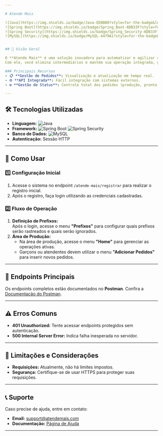 ```yaml
---

# Atende Mais

![Java](https://img.shields.io/badge/Java-ED8B00?style=for-the-badge&logo=java&logoColor=white)
![Spring Boot](https://img.shields.io/badge/Spring_Boot-6DB33F?style=for-the-badge&logo=springboot&logoColor=white)
![Spring Security](https://img.shields.io/badge/Spring_Security-6DB33F?style=for-the-badge&logo=springboot&logoColor=white)
![MySQL](https://img.shields.io/badge/MySQL-4479A1?style=for-the-badge&logo=mysql&logoColor=white)


## 📖 Visão Geral

O **Atende Mais** é uma solução inovadora para automatizar e agilizar a comunicação entre o ponto de venda e a área de produção.  
Com ele, você elimina intermediários e mantém sua operação integrada, garantindo precisão e rapidez na produção.

### Principais Recursos
- 📋 **Gestão de Pedidos**: Visualização e atualização em tempo real.
- 🌐 **API Integrada**: Fácil integração com sistemas externos.
- ⚙️ **Gestão de Status**: Controle total dos pedidos (produção, pronto, entregue, cancelado).

---
```


## 🛠 Tecnologias Utilizadas

- **Linguagem:** ![Java](https://img.shields.io/badge/Java-ED8B00?style=flat-square&logo=java&logoColor=white)
- **Framework:** ![Spring Boot](https://img.shields.io/badge/Spring_Boot-6DB33F?style=flat-square&logo=springboot&logoColor=white) ![Spring Security](https://img.shields.io/badge/Spring_Security-6DB33F?style=flat-square&logo=springboot&logoColor=white)
- **Banco de Dados:** ![MySQL](https://img.shields.io/badge/MySQL-4479A1?style=flat-square&logo=mysql&logoColor=white)
- **Autenticação:** Sessão HTTP

---

## 🚀 Como Usar

### 1️⃣ Configuração Inicial
1. Acesse o sistema no endpoint `/atende-mais/registrar` para realizar o registro inicial.
2. Após o registro, faça login utilizando as credenciais cadastradas.

### 2️⃣ Fluxo de Operação
1. **Definição de Prefixos:**  
   Após o login, acesse o menu **"Prefixos"** para configurar quais prefixos serão rastreados e quais serão ignorados.
2. **Área de Produção:**  
   - Na área de produção, acesse o menu **"Home"** para gerenciar as operações ativas.  
   - Garçons ou atendentes devem utilizar o menu **"Adicionar Pedidos"** para inserir novos pedidos.  

---

## 📡 Endpoints Principais

Os endpoints completos estão documentados no **Postman**. Confira a [Documentação do Postman](https://atende-mais.postman.co/workspace/Atende-Mais~10ec1013-9b41-46d5-9409-227f0443be22/collection/34479954-e3a8e11d-df56-4cdc-834c-153f3f05d246).  

---

## ⚠️ Erros Comuns

- **401 Unauthorized:** Tente acessar endpoints protegidos sem autenticação.
- **500 Internal Server Error:** Indica falha inesperada no servidor.

---

## 📌 Limitações e Considerações

- **Requisições:** Atualmente, não há limites impostos.
- **Segurança:** Certifique-se de usar HTTPS para proteger suas requisições.

---

## 📞 Suporte

Caso precise de ajuda, entre em contato:
- **Email:** [support@atendemais.com](mailto:support@atendemais.com)  
- **Documentação:** [Página de Ajuda](#)  

---
